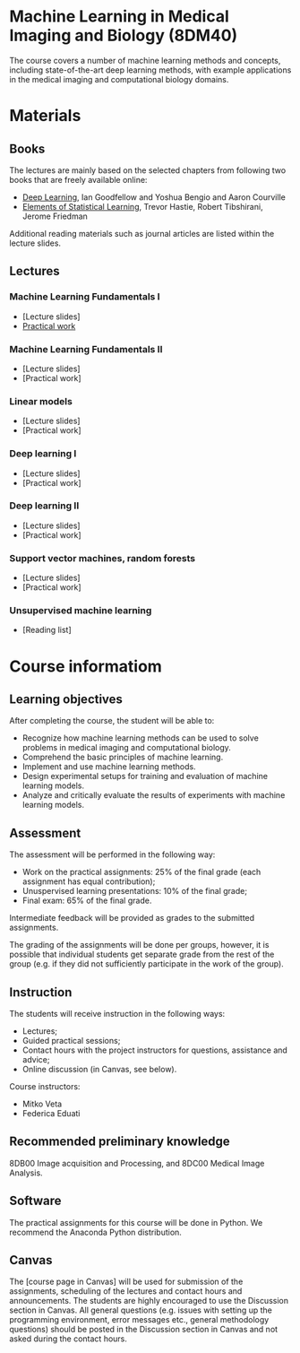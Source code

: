 # Machine Learning in Medical Imaging and Biology (8DM40)
The course covers a number of machine learning methods and concepts, including state-of-the-art deep learning methods, with example applications in the medical imaging and computational biology domains.

# Materials

## Books
The lectures are mainly based on the selected chapters from following two books that are freely available online:

* [Deep Learning](https://www.deeplearningbook.org/), Ian Goodfellow and Yoshua Bengio and Aaron Courville
* [Elements of Statistical Learning](https://web.stanford.edu/~hastie/ElemStatLearn/), Trevor Hastie, Robert Tibshirani, Jerome Friedman

Additional reading materials such as journal articles are listed within the lecture slides. 

## Lectures

### Machine Learning Fundamentals I
* [Lecture slides]
* [Practical work](practicals/week_1.ipynb)

### Machine Learning Fundamentals II
* [Lecture slides]
* [Practical work]

### Linear models
* [Lecture slides]
* [Practical work]

### Deep learning I
* [Lecture slides]
* [Practical work]

### Deep learning II
* [Lecture slides]
* [Practical work]

### Support vector machines, random forests
* [Lecture slides]
* [Practical work]

### Unsupervised machine learning
* [Reading list]

# Course informatiom

## Learning objectives

After completing the course, the student will be able to:
* Recognize how machine learning methods can be used to solve problems in medical imaging and computational biology.
* Comprehend the basic principles of machine learning.
* Implement and use machine learning methods.
* Design experimental setups for training and evaluation of machine learning models.
* Analyze and critically evaluate the results of experiments with machine learning models.

## Assessment

The assessment will be performed in the following way:

* Work on the practical assignments: 25% of the final grade (each assignment has equal contribution);
* Unuspervised learning presentations: 10% of the final grade;
* Final exam: 65% of the final grade.

Intermediate feedback will be provided as grades to the submitted assignments.

The grading of the assignments will be done per groups, however, it is possible that individual students get separate grade from the rest of the group (e.g. if they did not sufficiently participate in the work of the group).

## Instruction

The students will receive instruction in the following ways:

* Lectures;
* Guided practical sessions;
* Contact hours with the project instructors for questions, assistance and advice;
* Online discussion (in Canvas, see below).

Course instructors:
* Mitko Veta
* Federica Eduati 

## Recommended preliminary knowledge

8DB00 Image acquisition and Processing, and 8DC00 Medical Image Analysis.

## Software

The practical assignments for this course will be done in Python. We recommend the Anaconda Python distribution.

## Canvas

The [course page in Canvas] will be used for submission of the assignments, scheduling of the lectures and contact hours and announcements. The students are highly encouraged to use the Discussion section in Canvas. All general questions (e.g. issues with setting up the programming environment, error messages etc., general methodology questions) should be posted in the Discussion section in Canvas and not asked during the contact hours.

